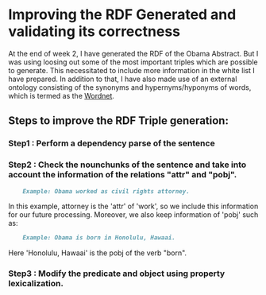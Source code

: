# Improving the RDF Generated and validating its correctness

At the end of week 2, I have generated the RDF of the Obama Abstract. But I was using loosing out some of the most important triples which are possible to generate. This necessitated to include more information in the white list I have prepared. In addition to that, I have also made use of an external ontology consisting of the synonyms and hypernyms/hyponyms of words, which is termed as the [Wordnet](https://wordnet.princeton.edu/).

## Steps to improve the RDF Triple generation:

### Step1 : Perform a dependency parse of the sentence

### Step2 : Check the nounchunks of the sentence and take into account the information of the relations "attr" and "pobj".


```markdown
    Example: Obama worked as civil rights attorney.
```

In this example, attorney is the 'attr' of 'work', so we include this information for our future processing. Moreover, we also keep information of 'pobj' such as:

```markdown
    Example: Obama is born in Honolulu, Hawaai.
```

Here 'Honolulu, Hawaai' is the pobj of the verb "born".

### Step3 : Modify the predicate and object using property lexicalization.
